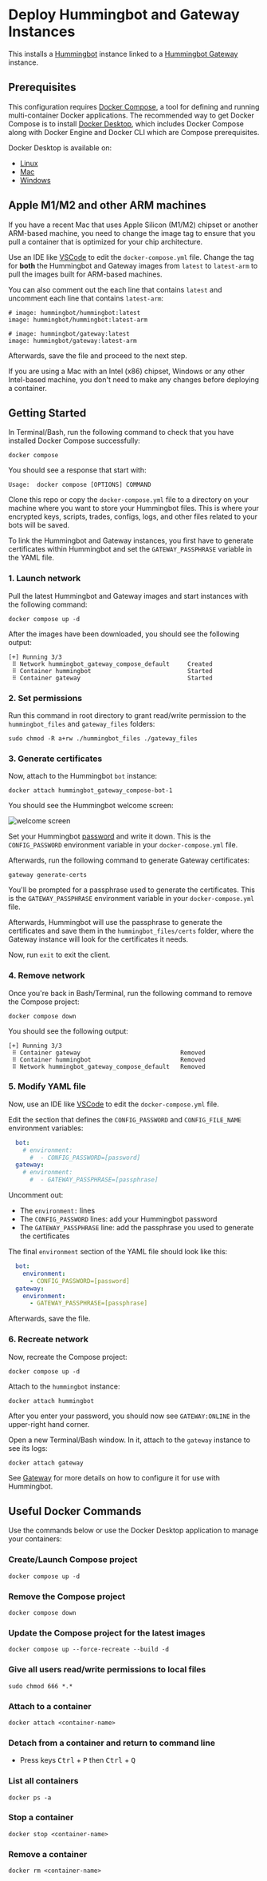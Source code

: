 # Deploy Hummingbot and Gateway Instances

This installs a [Hummingbot](https://github.com/hummingbot/hummingbot) instance linked to a [Hummingbot Gateway](https://github.com/hummingbot/gateway) instance.

## Prerequisites

This configuration requires [Docker Compose](https://docs.docker.com/compose/), a tool for defining and running multi-container Docker applications. The recommended way to get Docker Compose is to install [Docker Desktop](https://www.docker.com/products/docker-desktop/), which includes Docker Compose along with Docker Engine and Docker CLI which are Compose prerequisites.

Docker Desktop is available on:

* [Linux](https://docs.docker.com/desktop/install/linux-install/)
* [Mac](https://docs.docker.com/desktop/install/mac-install/)
* [Windows](https://docs.docker.com/desktop/install/windows-install/)


## Apple M1/M2 and other ARM machines

If you have a recent Mac that uses Apple Silicon (M1/M2) chipset or another ARM-based machine, you need to change the image tag to ensure that you pull a container that is optimized for your chip architecture. 

Use an IDE like [VSCode](https://code.visualstudio.com/) to edit the `docker-compose.yml` file. Change the tag for **both** the Hummingbot and Gateway images from `latest` to `latest-arm` to pull the images built for ARM-based machines. 

You can also comment out the each line that contains `latest` and uncomment each line that contains `latest-arm`:
```
# image: hummingbot/hummingbot:latest
image: hummingbot/hummingbot:latest-arm

# image: hummingbot/gateway:latest
image: hummingbot/gateway:latest-arm
```

Afterwards, save the file and proceed to the next step.

If you are using a Mac with an Intel (x86) chipset, Windows or any other Intel-based machine, you don't need to make any changes before deploying a container.

## Getting Started

In Terminal/Bash, run the following command to check that you have installed Docker Compose successfully:
```
docker compose
```

You should see a response that start with:
```
Usage:  docker compose [OPTIONS] COMMAND
```

Clone this repo or copy the `docker-compose.yml` file to a directory on your machine where you want to store your Hummingbot files. This is where your encrypted keys, scripts, trades, configs, logs, and other files related to your bots will be saved.

To link the Hummingbot and Gateway instances, you first have to generate certificates within Hummingbot and set the `GATEWAY_PASSPHRASE` variable in the YAML file.


### 1. Launch network

Pull the latest Hummingbot and Gateway images and start instances with the following command:
```
docker compose up -d
```

After the images have been downloaded, you should see the following output:
```
[+] Running 3/3
 ⠿ Network hummingbot_gateway_compose_default     Created
 ⠿ Container hummingbot                           Started
 ⠿ Container gateway                              Started       
```

### 2. Set permissions

Run this command in root directory to grant read/write permission to the `hummingbot_files` and `gateway_files` folders:
```
sudo chmod -R a+rw ./hummingbot_files ./gateway_files
```

### 3. Generate certificates

Now, attach to the Hummingbot `bot` instance:
```
docker attach hummingbot_gateway_compose-bot-1
```

You should see the Hummingbot welcome screen:

![welcome screen](../welcome.png)

Set your Hummingbot [password](https://docs.hummingbot.org/operation/password/) and write it down. This is the `CONFIG_PASSWORD` environment variable in your `docker-compose.yml` file.

Afterwards, run the following command to generate Gateway certificates:
```
gateway generate-certs
```

You'll be prompted for a passphrase used to generate the certificates. This is the `GATEWAY_PASSPHRASE` environment variable in your `docker-compose.yml` file.

Afterwards, Hummingbot will use the passphrase to generate the certificates and save them in the `hummingbot_files/certs` folder, where the Gateway instance will look for the certificates it needs.

Now, run `exit` to exit the client. 

### 4. Remove network

Once you're back in Bash/Terminal, run the following command to remove the Compose project:
```
docker compose down
```

You should see the following output:
```
[+] Running 3/3 
 ⠿ Container gateway                            Removed
 ⠿ Container hummingbot                         Removed
 ⠿ Network hummingbot_gateway_compose_default   Removed
```  

### 5. Modify YAML file

Now, use an IDE like [VSCode](https://code.visualstudio.com/) to edit the `docker-compose.yml` file.

Edit the section that defines the `CONFIG_PASSWORD` and `CONFIG_FILE_NAME` environment variables:
```yaml
  bot:
    # environment:
      #  - CONFIG_PASSWORD=[password]
  gateway:
    # environment:
      #  - GATEWAY_PASSPHRASE=[passphrase]
```

Uncomment out:
 * The `environment:` lines
 * The `CONFIG_PASSWORD` lines: add your Hummingbot password
 * The `GATEWAY_PASSPHRASE` line: add the passphrase you used to generate the certificates

The final `environment` section of the YAML file should look like this:
```yaml
  bot:
    environment:
      - CONFIG_PASSWORD=[password]
  gateway:
    environment:
      - GATEWAY_PASSPHRASE=[passphrase]
```

Afterwards, save the file.

### 6. Recreate network

Now, recreate the Compose project:
```
docker compose up -d
```

Attach to the `hummingbot` instance:
```
docker attach hummingbot
```
After you enter your password, you should now see `GATEWAY:ONLINE` in the upper-right hand corner.

Open a new Terminal/Bash window. In it, attach to the `gateway` instance to see its logs:
```
docker attach gateway
```
See [Gateway](https://docs.hummingbot.org/gateway/) for more details on how to configure it for use with Hummingbot.


## Useful Docker Commands

Use the commands below or use the Docker Desktop application to manage your containers:

### Create/Launch Compose project
```
docker compose up -d
```

### Remove the Compose project
```
docker compose down
```

### Update the Compose project for the latest images
```
docker compose up --force-recreate --build -d
```

### Give all users read/write permissions to local files
```
sudo chmod 666 *.*
```

### Attach to a container
```
docker attach <container-name>
```

### Detach from a container and return to command line

* Press keys <kbd>Ctrl</kbd> + <kbd>P</kbd> then <kbd>Ctrl</kbd> + <kbd>Q</kbd>

### List all containers
```
docker ps -a
```

### Stop a container
```
docker stop <container-name>
```

### Remove a container
```
docker rm <container-name>
```
